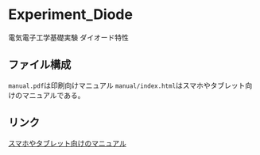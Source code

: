 # Experiment_Diode

電気電子工学基礎実験 ダイオード特性

## ファイル構成
`manual.pdf`は印刷向けマニュアル `manual/index.html`はスマホやタブレット向けのマニュアルである。

## リンク
[スマホやタブレット向けのマニュアル](manual/index.html)
